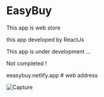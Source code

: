# EasyBuy
 This app is web store
 
 
this app developed by ReactJs

This app is under development ...

Not completed !

eeasybuy.netlify.app   # web address

![Capture](https://user-images.githubusercontent.com/54766308/184261825-6b9a8b7b-98d4-46c6-b273-bd20f495608a.JPG)
